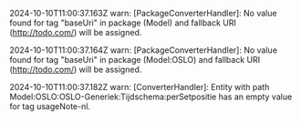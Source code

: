 2024-10-10T11:00:37.163Z warn: [PackageConverterHandler]: No value found for tag "baseUri" in package (Model) and fallback URI (http://todo.com/) will be assigned.

2024-10-10T11:00:37.164Z warn: [PackageConverterHandler]: No value found for tag "baseUri" in package (Model:OSLO) and fallback URI (http://todo.com/) will be assigned.

2024-10-10T11:00:37.182Z warn: [ConverterHandler]: Entity with path Model:OSLO:OSLO-Generiek:Tijdschema:perSetpositie has an empty value for tag usageNote-nl.

